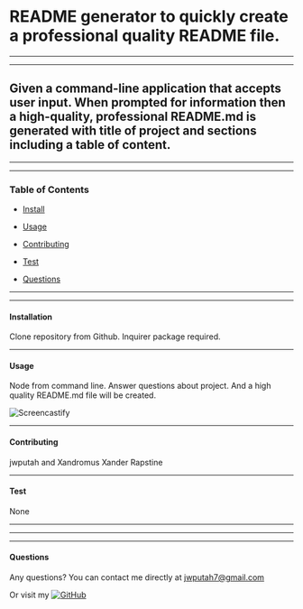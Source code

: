 # README generator to quickly create a professional quality README file.

--------



--------

## Given a command-line application that accepts user input. When prompted for information then a high-quality, professional README.md is generated with title of project and sections including a table of content.

****
****

### Table of Contents
* [Install](#installation)
* [Usage](#usage)
* [Contributing](#contributing)
* [Test](#test)

* [Questions](#questions)

****
****

#### Installation
Clone repository from Github. Inquirer package required.

----

#### Usage
Node from command line. Answer questions about project. And a high quality README.md file will be created.

![Screencastify](./develop/utils/screencastify.gif)

----

#### Contributing
jwputah and Xandromus Xander Rapstine

----

#### Test
None

----



****
****

#### Questions
Any questions? You can contact me directly at jwputah7@gmail.com

Or visit my [![GitHub](https://badgen.net/badge/icon/github?icon=github&label)](https://github.com/jwputah)
